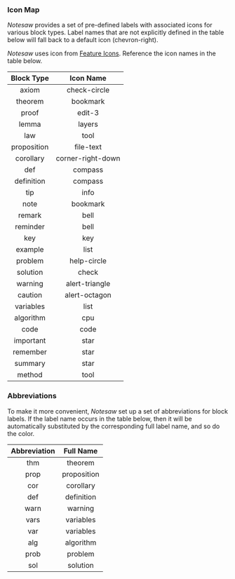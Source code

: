 ### Icon Map

_Notesaw_ provides a set of pre-defined labels with associated icons for various block types. Label names that are not explicitly defined in the table below will fall back to a default icon (chevron-right).

_Notesaw_ uses icon from [Feature Icons](https://feathericons.com/). Reference the icon names in the table below.

| Block Type  |     Icon Name     |
| :---------: | :---------------: |
|    axiom    |   check-circle    |
|   theorem   |     bookmark      |
|    proof    |      edit-3       |
|    lemma    |      layers       |
|     law     |       tool        |
| proposition |     file-text     |
|  corollary  | corner-right-down |
|     def     |      compass      |
| definition  |      compass      |
|     tip     |       info        |
|    note     |     bookmark      |
|   remark    |       bell        |
|  reminder   |       bell        |
|     key     |        key        |
|   example   |       list        |
|   problem   |    help-circle    |
|  solution   |       check       |
|   warning   |  alert-triangle   |
|   caution   |   alert-octagon   |
|  variables  |       list        |
|  algorithm  |        cpu        |
|    code     |       code        |
|  important  |       star        |
|  remember   |       star        |
|   summary   |       star        |
|   method    |       tool        |

### Abbreviations

To make it more convenient, _Notesaw_ set up a set of abbreviations for block labels. If the label name occurs in the table below, then it will be automatically substituted by the corresponding full label name, and so do the color.

| Abbreviation |  Full Name  |
| :----------: | :---------: |
|     thm      |   theorem   |
|     prop     | proposition |
|     cor      |  corollary  |
|     def      | definition  |
|     warn     |   warning   |
|     vars     |  variables  |
|     var      |  variables  |
|     alg      |  algorithm  |
|     prob     |   problem   |
|     sol      |  solution   |
